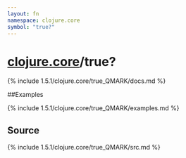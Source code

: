 ```yaml
---
layout: fn
namespace: clojure.core
symbol: "true?"
---
```


# [clojure.core](../)/true?

{% include 1.5.1/clojure.core/true_QMARK/docs.md %}

##Examples

{% include 1.5.1/clojure.core/true_QMARK/examples.md %}
## Source
{% include 1.5.1/clojure.core/true_QMARK/src.md %}

